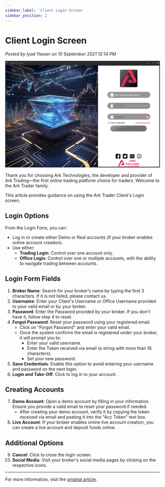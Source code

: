 ```yaml
---
sidebar_label: 'Client Login Screen'
sidebar_position: 2
---
```


# Client Login Screen

*Posted by Iyad Yasser on 10 September 2021 12:14 PM*

![Ark Technologies Logo](static/img/arkimgs/client-login.png)

Thank you for choosing Ark Technologies, the developer and provider of Ark Trading—the first online trading platform choice for traders. Welcome to the Ark Trader family.

This article provides guidance on using the Ark Trader Client's Login screen.

## Login Options

From the Login Form, you can:

- Log in or create either Demo or Real accounts (if your broker enables online account creation).
- Use either:
  - **Trading Login**: Control over one account only.
  - **Office Login**: Control over one or multiple accounts, with the ability to navigate trading between accounts.

## Login Form Fields

1. **Broker Name**: Search for your broker’s name by typing the first 3 characters. If it is not listed, please contact us.
2. **Username**: Enter your Client's Username or Office Username provided to your valid email or by your broker.
3. **Password**: Enter the Password provided by your broker. If you don't have it, follow step 4 to reset.
4. **Forgot Password**: Reset your password using your registered email:
   - Click on "Forgot Password" and enter your valid email.
   - Once the system confirms the email is registered under your broker, it will prompt you to:
     - Enter your valid username.
     - Enter the Token received via email (a string with more than 16 characters).
     - Set your new password.
5. **Save Credentials**: Enable this option to avoid entering your username and password on the next login.
6. **Login and Take-Off**: Click to log in to your account.

## Creating Accounts

7. **Demo Account**: Open a demo account by filling in your information. Ensure you provide a valid email to reset your password if needed.
   - After creating your demo account, verify it by copying the token received via email and pasting it into the "Acc Token" text box.
8. **Live Account**: If your broker enables online live account creation, you can create a live account and deposit funds online.

## Additional Options

9. **Cancel**: Click to close the login screen.
10. **Social Media**: Visit your broker's social media pages by clicking on the respective icons.

---

For more information, visit the [original article](https://help.arktechltd.com/index.php?/Knowledgebase/Article/View/1/1/client-login-screen).